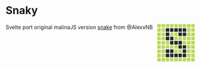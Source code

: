 # Snaky

<img align="right" width="100" src="Snaky.svg">

Svelte port original malinaJS version [snake](https://malinajs.github.io/repl/#/share/j1wfD6xsy_a) from @AlexxNB
